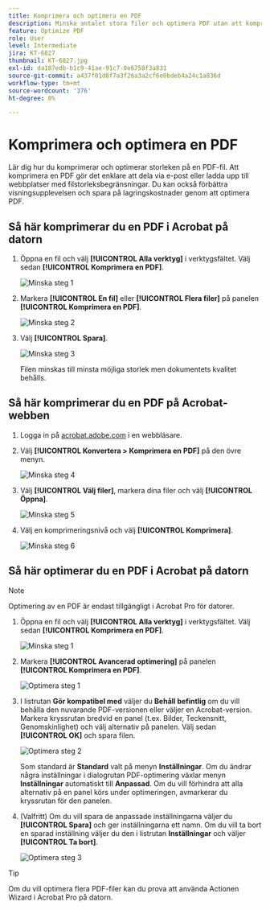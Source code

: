 ```yaml
---
title: Komprimera och optimera en PDF
description: Minska antalet stora filer och optimera PDF utan att kompromissa med kvaliteten för delning, publicering eller arkivering
feature: Optimize PDF
role: User
level: Intermediate
jira: KT-6827
thumbnail: KT-6827.jpg
exl-id: da187edb-b1c9-41ae-91c7-0e6758f3a831
source-git-commit: a437f01d8f7a3f26a3a2cf6e0bdeb4a24c1a836d
workflow-type: tm+mt
source-wordcount: '376'
ht-degree: 0%

---
```


# Komprimera och optimera en PDF

Lär dig hur du komprimerar och optimerar storleken på en PDF-fil. Att komprimera en PDF gör det enklare att dela via e-post eller ladda upp till webbplatser med filstorleksbegränsningar. Du kan också förbättra visningsupplevelsen och spara på lagringskostnader genom att optimera PDF.

## Så här komprimerar du en PDF i Acrobat på datorn

1. Öppna en fil och välj **[!UICONTROL Alla verktyg]** i verktygsfältet. Välj sedan **[!UICONTROL Komprimera en PDF]**.

   ![Minska steg 1](../assets/Reduce_1.png)

1. Markera **[!UICONTROL En fil]** eller **[!UICONTROL Flera filer]** på panelen **[!UICONTROL Komprimera en PDF]**.

   ![Minska steg 2](../assets/Reduce_2.png)

1. Välj **[!UICONTROL Spara]**.

   ![Minska steg 3](../assets/Reduce_3.png)

   Filen minskas till minsta möjliga storlek men dokumentets kvalitet behålls.


## Så här komprimerar du en PDF på Acrobat-webben

1. Logga in på [acrobat.adobe.com](https://acrobat.adobe.com/se/sv) i en webbläsare.

1. Välj **[!UICONTROL Konvertera > Komprimera en PDF]** på den övre menyn.

   ![Minska steg 4](../assets/Reduce_4.png)

1. Välj **[!UICONTROL Välj filer]**, markera dina filer och välj **[!UICONTROL Öppna]**.

   ![Minska steg 5](../assets/Reduce_5.png)

1. Välj en komprimeringsnivå och välj **[!UICONTROL Komprimera]**.

   ![Minska steg 6](../assets/Reduce_6.png)

## Så här optimerar du en PDF i Acrobat på datorn

>[!NOTE]
>
>Optimering av en PDF är endast tillgängligt i Acrobat Pro för datorer.

1. Öppna en fil och välj **[!UICONTROL Alla verktyg]** i verktygsfältet. Välj sedan **[!UICONTROL Komprimera en PDF]**.

   ![Minska steg 1](../assets/Reduce_1.png)

1. Markera **[!UICONTROL Avancerad optimering]** på panelen **[!UICONTROL Komprimera en PDF]**.

   ![Optimera steg 1](../assets/Optimize_1.png)

1. I listrutan **Gör kompatibel med** väljer du **Behåll befintlig** om du vill behålla den nuvarande PDF-versionen eller väljer en Acrobat-version. Markera kryssrutan bredvid en panel (t.ex. Bilder, Teckensnitt, Genomskinlighet) och välj alternativ på panelen. Välj sedan **[!UICONTROL OK]** och spara filen.

   ![Optimera steg 2](../assets/Optimize_2.png)

   Som standard är **Standard** valt på menyn **Inställningar**. Om du ändrar några inställningar i dialogrutan PDF-optimering växlar menyn **Inställningar** automatiskt till **Anpassad**. Om du vill förhindra att alla alternativ på en panel körs under optimeringen, avmarkerar du kryssrutan för den panelen.

1. (Valfritt) Om du vill spara de anpassade inställningarna väljer du **[!UICONTROL Spara]** och ger inställningarna ett namn. Om du vill ta bort en sparad inställning väljer du den i listrutan **Inställningar** och väljer **[!UICONTROL Ta bort]**.

   ![Optimera steg 3](../assets/Optimize_3.png)

>[!TIP]
>
>Om du vill optimera flera PDF-filer kan du prova att använda Actionen Wizard [](../advanced-tasks/action.md) i Acrobat Pro på datorn.
